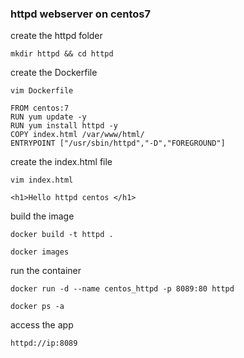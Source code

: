### httpd webserver on centos7

create the httpd folder
```
mkdir httpd && cd httpd
```
create the Dockerfile
```
vim Dockerfile
```
```
FROM centos:7
RUN yum update -y
RUN yum install httpd -y
COPY index.html /var/www/html/
ENTRYPOINT ["/usr/sbin/httpd","-D","FOREGROUND"]
```

create the index.html file
```
vim index.html
```
```
<h1>Hello httpd centos </h1>
```

build the image
```
docker build -t httpd .
```
```
docker images
```

run the container
```
docker run -d --name centos_httpd -p 8089:80 httpd
```
```
docker ps -a
```
access the app
```
httpd://ip:8089
```
